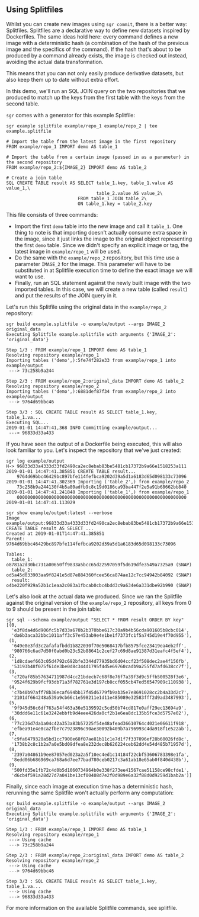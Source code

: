 
Using Splitfiles
----------------

Whilst you can create new images using `sgr commit`, there is a better
way: Splitfiles. Splitfiles are a declarative way to define new datasets
inspired by Dockerfiles. The same ideas hold here: every command defines
a new image with a deterministic hash (a combination of the hash of the
previous image and the specifics of the command). If the hash that's
about to be produced by a command already exists, the image is checked
out instead, avoiding the actual data transformation.

This means that you can not only easily produce derivative datasets, but
also keep them up to date without extra effort.

In this demo, we'll run an SQL JOIN query on the two repositories that
we produced to match up the keys from the first table with the keys from
the second table.

`sgr` comes with a generator for this example Splitfile:

    sgr example splitfile example/repo_1 example/repo_2 | tee example.splitfile

    # Import the table from the latest image in the first repository
    FROM example/repo_1 IMPORT demo AS table_1

    # Import the table from a certain image (passed in as a parameter) in the second repository
    FROM example/repo_2:${IMAGE_2} IMPORT demo AS table_2

    # Create a join table
    SQL CREATE TABLE result AS SELECT table_1.key, table_1.value AS value_1,\
                                      table_2.value AS value_2\
                               FROM table_1 JOIN table_2\
                               ON table_1.key = table_2.key

This file consists of three commands:

-    Import the first `demo` table into the new image and call it
     `table_1`. One thing to note is that importing doesn't actually
     consume extra space in the image, since it just links the image to
     the original object representing the first `demo` table. Since we
     didn't specify an explicit image or tag, the latest image in
     `example/repo_1` will be used.
-    Do the same with the `example/repo_2` repository, but this time
     use a parameter `IMAGE_2` for the image. This parameter will have
     to be substituted in at Splitfile execution time to define the
     exact image we will want to use.
-    Finally, run an SQL statement against the newly built image with
     the two imported tables. In this case, we will create a new table
     (called `result`) and put the results of the JOIN query in it.

Let's run this Splitfile using the original data in the `example/repo_2`
repository:

    sgr build example.splitfile -o example/output --args IMAGE_2 original_data
    Executing Splitfile example.splitfile with arguments {'IMAGE_2': 'original_data'}

    Step 1/3 : FROM example/repo_1 IMPORT demo AS table_1
    Resolving repository example/repo_1
    Importing tables ('demo',):5fe74f282e33 from example/repo_1 into example/output
     ---> 73c258b9a244

    Step 2/3 : FROM example/repo_2:original_data IMPORT demo AS table_2
    Resolving repository example/repo_2
    Importing tables ('demo',):6881def87f34 from example/repo_2 into example/output
     ---> 9764d69bbc46

    Step 3/3 : SQL CREATE TABLE result AS SELECT table_1.key, table_1.va...
    Executing SQL...
    2019-01-01 14:47:41,368 INFO Committing example/output...
     ---> 96833d33a433

If you have seen the output of a Dockerfile being executed, this will
also look familiar to you. Let's inspect the repository that we've just
created:

    sgr log example/output
    H-> 96833d33a4333d33fd2490ca2ec8ebab83be5481cb17372b9a66e1518253a111 2019-01-01 14:47:41.385851 CREATE TABLE result...
        9764d69bbc46429bc897bfe114fefbca9202d39a5d1a6183d65d098133c73096 2019-01-01 14:47:41.302369 Importing ('table_2',) from example/repo_2
        73c258b9a244130f4b5a80adfb9c8c19d0186ca93ba447f2e5a91b68662bb840 2019-01-01 14:47:41.241848 Importing ('table_1',) from example/repo_1
        0000000000000000000000000000000000000000000000000000000000000000 2019-01-01 14:47:41.113029

    sgr show example/output:latest --verbose
    Image example/output:96833d33a4333d33fd2490ca2ec8ebab83be5481cb17372b9a66e1518253a111
    CREATE TABLE result AS SELECT ...
    Created at 2019-01-01T14:47:41.385851
    Parent: 9764d69bbc46429bc897bfe114fefbca9202d39a5d1a6183d65d098133c73096

    Tables:
      table_1: o8781a2d30bc731a00650ff9833a5bcc65d22597059f5d619dfe3549a7325a9 (SNAP)
      table_2: od5a45d033903aa9f8241e5d87e884360fcee56ca874ae12c7cc94942b84092 (SNAP)
      result: o4be220f929a52b1c1eaa2c083a1fbcab0cbc4bdd3c9a634e6a331dbe92b990 (SNAP)

Let's also look at the actual data we produced. Since we ran the
Splitfile against the original version of the `example/repo_2`
repository, all keys from 0 to 9 should be present in the join table:

    sgr sql --schema example/output "SELECT * FROM result ORDER BY key"
    [(0,
      'e3f8da4d6d906fc5b7d33a670b2b370bbe617c30a9b4b56cda901605b8cbc014',
      'da6b3aca32bbc1011aff3c57e453ab9e4e1be1f7373fc1f5a745d19e4f70d955'),
     (1,
      '649e8e3fd3c2afafafbdd1b822030f70e5068417bfb8575fce23419ea4eb2ff',
      '980766c6ad7d50f0abd0b23c52b88641c2cef27c69d8ae91387d31eafc4f5ef4'),
     (2,
      '1d8cdaef663c05d4792c692bfe3344d77935bd6d04ccf23f508dec2ae4f156fb',
      '53193b48f075f61de3be0d8c344d1795f4d5e69760cadb9a255fd7afd638cc7f'),
     (3,
      'c720af85b57634711987d4cc21bdecb7c68f8e76f7a39f3d9c5ffb500528f3e6',
      '9524f629b9fcf93db71a3f782761e3d197cb8ccf055cb47ed56547909c110938'),
     (4,
      'c7b40b97aff78b36ecaf694bb17f45d6779fb9ab35e7e8691028cc2b4a33d2c7',
      '2101df664248a539a9cb66c1e598211e1d11e485089e32583fff2d9ad3487993'),
     (5,
      '9f945d56c6df763a54f463a36e5139592c5cd50b74cd817e0aff29ec13694a9',
      '30ddd6e11c61e3242ebbfb9d4eee426da0cf2b1e6ea8dc135b5fce3d5757e02'),
     (6,
      '77c236d7da1a04c42a353a83b57225f54e48afead36610764c4021e06611f918',
      'efbea91e4e8ca2fbe7c7923896c90ae30092b409b7a796993c4da918f1e522ab'),
     (7,
      'c9fa6479320a5bd1cc7900e68f07ae81b11c1e7d1f7f337096ef28b60026fd8c',
      '1738b2c8c1b2a7a0e5bd09dfea8e232dec8b626224ceb62dd4e54d485b71957d'),
     (8,
      '2397a04861b9ee87057ed023a2a5f10ec4ed1c14184f22cbf53606783398e1fa',
      '8edd06b686969ca768a6d7ee77bad780ceb0217c3a61ab18e65ab0f840d438b'),
     (9,
      '500fd35e1fb72c4d0b5d1060734964b0e338f273ee41567cae51158ce98cfde1',
      'd6cb4f591a28d27d7a041be13cf00408d7e2f0d989e6a32f88d0d9259d1bab2a')]

Finally, since each image at execution time has a deterministic hash,
rerunning the same Splitfile won't actually perform any computation:

    sgr build example.splitfile -o example/output --args IMAGE_2 original_data
    Executing Splitfile example.splitfile with arguments {'IMAGE_2': 'original_data'}

    Step 1/3 : FROM example/repo_1 IMPORT demo AS table_1
    Resolving repository example/repo_1
     ---> Using cache
     ---> 73c258b9a244

    Step 2/3 : FROM example/repo_2:original_data IMPORT demo AS table_2
    Resolving repository example/repo_2
     ---> Using cache
     ---> 9764d69bbc46

    Step 3/3 : SQL CREATE TABLE result AS SELECT table_1.key, table_1.va...
     ---> Using cache
     ---> 96833d33a433

For more information on the available Splitfile commands, see splitfile.
